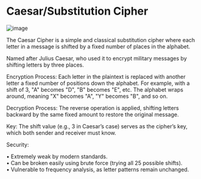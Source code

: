 # Caesar/Substitution Cipher
![image](https://github.com/user-attachments/assets/f5e57510-3980-4a22-ae54-57d53094f1e5)

The Caesar Cipher is a simple and classical substitution cipher where each letter in a message is shifted by a fixed number of places in the alphabet.

Named after Julius Caesar, who used it to encrypt military messages by shifting letters by three places.

Encryption Process: Each letter in the plaintext is replaced with another letter a fixed number of positions down the alphabet. For example, with a shift of 3, "A" becomes "D", "B" becomes "E", etc. The alphabet wraps around, meaning "X" becomes "A", "Y" becomes "B", and so on.

Decryption Process: The reverse operation is applied, shifting letters backward by the same fixed amount to restore the original message.

Key: The shift value (e.g., 3 in Caesar’s case) serves as the cipher’s key, which both sender and receiver must know.

Security:

•  Extremely weak by modern standards.  
•  Can be broken easily using brute force (trying all 25 possible shifts).  
•  Vulnerable to frequency analysis, as letter patterns remain unchanged.  
